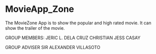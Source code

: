 # MovieApp_Zone

The MovieZone App is to show the popular and high rated movie. It can show
the trailer of the movie.



GROUP MEMBERS:
JERIC L. DELA CRUZ
CHRISTIAN JESS CASAY

GROUP ADVISER
SIR ALEXANDER VILLASOTO
